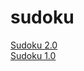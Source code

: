 # sudoku



<a href="https://gbhoyu.github.io/sudoku/pkg/"> Sudoku 2.0 </a>
<br>
<a href="https://gbhoyu.github.io/sudoku/old_sudoku/"> Sudoku 1.0 </a>
